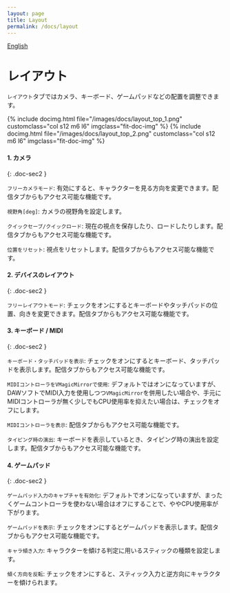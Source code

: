 ```yaml
---
layout: page
title: Layout
permalink: /docs/layout
---
```


[English](../en/docs/layout)

# レイアウト

`レイアウト`タブではカメラ、キーボード、ゲームパッドなどの配置を調整できます。

<div class="row">
{% include docimg.html file="/images/docs/layout_top_1.png" customclass="col s12 m6 l6" imgclass="fit-doc-img" %}
{% include docimg.html file="/images/docs/layout_top_2.png" customclass="col s12 m6 l6" imgclass="fit-doc-img" %}
</div>


#### 1. カメラ
{: .doc-sec2 }

`フリーカメラモード`: 有効にすると、キャラクターを見る方向を変更できます。配信タブからもアクセス可能な機能です。

`視野角[deg]`: カメラの視野角を設定します。

`クイックセーブ/クイックロード`: 現在の視点を保存したり、ロードしたりします。配信タブからもアクセス可能な機能です。

`位置をリセット`: 視点をリセットします。配信タブからもアクセス可能な機能です。


#### 2. デバイスのレイアウト
{: .doc-sec2 }

`フリーレイアウトモード`: チェックをオンにするとキーボードやタッチパッドの位置、向きを変更できます。配信タブからもアクセス可能な機能です。


#### 3. キーボード / MIDI
{: .doc-sec2 }

`キーボード・タッチパッドを表示`: チェックをオンにするとキーボード、タッチパッドを表示します。配信タブからもアクセス可能な機能です。

`MIDIコントローラをVMagicMirrorで使用`: デフォルトではオンになっていますが、DAWソフトでMIDI入力を使用しつつ`VMagicMirror`を併用したい場合や、手元にMIDIコントローラが無く少しでもCPU使用率を抑えたい場合は、チェックをオフにします。

`MIDIコントローラを表示`: 配信タブからもアクセス可能な機能です。

`タイピング時の演出`: キーボードを表示しているとき、タイピング時の演出を設定します。配信タブからもアクセス可能な機能です。


#### 4. ゲームパッド
{: .doc-sec2 }

`ゲームパッド入力のキャプチャを有効化`: デフォルトでオンになっていますが、まったくゲームコントローラを使わない場合はオフにすることで、ややCPU使用率が下がります。

`ゲームパッドを表示`: チェックをオンにするとゲームパッドを表示します。配信タブからもアクセス可能な機能です。

`キャラ傾き入力`: キャラクターを傾ける判定に用いるスティックの種類を設定します。

`傾く方向を反転`: チェックをオンにすると、スティック入力と逆方向にキャラクターを傾けられます。
